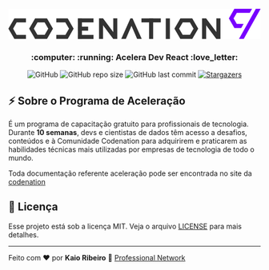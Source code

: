 <p align="center">
  <img alt="aceleradevreact" title="aceleradevreact" src="logo.svg" />
</p>

<h3 align="center">
:computer: :running:  Acelera Dev React  :love_letter:
</h3>

<p align="center">
  <img alt="GitHub" src="https://img.shields.io/github/license/kaiorr/aceleraDevReact?color=7800ff&style=plastic">

  <img alt="GitHub repo size" src="https://img.shields.io/github/repo-size/kaiorr/aceleraDevReact?color=7800ff&style=plastic">

  <img alt="GitHub last commit" src="https://img.shields.io/github/last-commit/kaiorr/aceleraDevReact?color=7800ff&style=plastic">

  <a href="https://github.com/kaiorr/aceleraDevReact/stargazers">
    <img alt="Stargazers" src="https://img.shields.io/github/stars/kaiorr/aceleraDevReact?style=social">
  </a>
</p>

## :zap: Sobre o Programa de Aceleração

É um programa de capacitação gratuito para profissionais de tecnologia. Durante **10 semanas**, devs e cientistas de dados têm acesso a desafios, conteúdos e à Comunidade Codenation para adquirirem e praticarem as habilidades técnicas mais utilizadas por empresas de tecnologia de todo o mundo.

Toda documentação referente aceleração pode ser encontrada no site da [codenation](https://www.codenation.dev/)


## :memo: Licença

Esse projeto está sob a licença MIT. Veja o arquivo [LICENSE](https://raw.githubusercontent.com/kaiorr/aceleraDevReact/master/LICENSE) para mais detalhes.

----

Feito com :heart: por **Kaio Ribeiro** :call_me_hand: [Professional Network](https://www.linkedin.com/in/kaio-ribeiro-310123150/)


